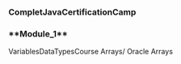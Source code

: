 <h3>CompletJavaCertificationCamp</h3>

<h3>**Module_1**</h3>
<table>
  
  <tr>Variables</tr>
  <tr>DataTypes</tr>
  <tr>Course Arrays/ Oracle Arrays</tr>
  
  </table>



